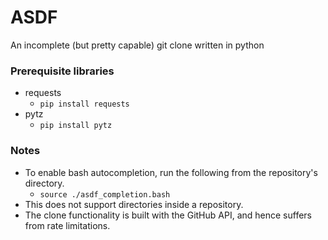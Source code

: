 # ASDF

An incomplete (but pretty capable) git clone written in python

### Prerequisite libraries

* requests
	- ``pip install requests``
* pytz
	- ``pip install pytz``

### Notes

* To enable bash autocompletion, run the following from the repository's directory.  
	- ``source ./asdf_completion.bash``
* This does not support directories inside a repository.
* The clone functionality is built with the GitHub API, and hence suffers from rate limitations.